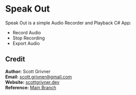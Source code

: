 # Speak Out

Speak Out is a simple Audio Recorder and Playback C# App:
- Record Audio
- Stop Recording
- Export Audio

## Credit
**Author:** Scott Grivner <br>
**Email:** scott.grivner@gmail.com <br>
**Website:** [scottgrivner.dev](https://www.scottgriv.dev) <br>
**Reference:** [Main Branch](https://github.com/scottgriv/Speak-Out)

